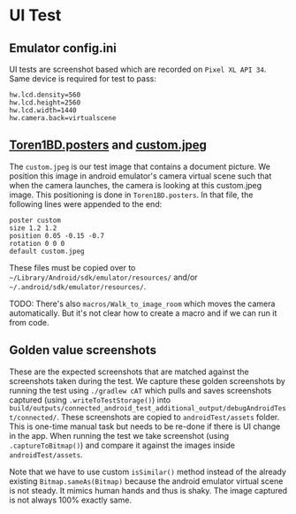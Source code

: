 # UI Test

## Emulator config.ini

UI tests are screenshot based which are recorded on `Pixel XL API 34`. Same device is required for
test to pass:

```
hw.lcd.density=560
hw.lcd.height=2560
hw.lcd.width=1440
hw.camera.back=virtualscene
```

## [Toren1BD.posters](files/Toren1BD.posters) and [custom.jpeg](files/custom.jpeg)

The `custom.jpeg` is our test image that contains a document picture. We position this image in
android emulator's
camera virtual scene such that when the camera launches, the camera is looking at this custom.jpeg
image.
This positioning is
done in `Toren1BD.posters`. In that file, the following lines were appended to the end:

```
poster custom
size 1.2 1.2
position 0.05 -0.15 -0.7
rotation 0 0 0
default custom.jpeg
```

These files must be copied over to `~/Library/Android/sdk/emulator/resources/`
and/or `~/.android/sdk/emulator/resources/`.

TODO: There's also `macros/Walk_to_image_room` which moves the camera automatically. But it's not
clear how to create a
macro and if we can run it from code.

## Golden value screenshots

These are the expected screenshots that are matched against the screenshots taken during the test.
We capture these
golden screenshots by running the test using `./gradlew cAT` which pulls and saves screenshots
captured (using `.writeToTestStorage()`)
into `build/outputs/connected_android_test_additional_output/debugAndroidTest/connected/`. These
screenshots are copied
to `androidTest/assets` folder. This is one-time manual task but needs to be re-done if there is UI
change in the app.
When running the
test we take
screenshot (using `.captureToBitmap()`) and compare it against the images
inside `androidTest/assets`.

Note that we have to use custom `isSimilar()` method instead of the already
existing `Bitmap.sameAs(Bitmap)` because the
android emulator virtual scene is not steady. It mimics human hands and thus is shaky. The image
captured is not always
100% exactly same.